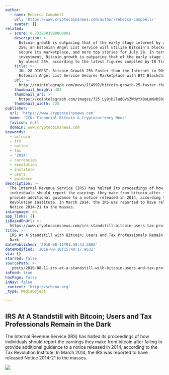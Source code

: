 ```yaml
---
author:
  - name: Rebecca Campbell
    url: 'https://www.cryptocoinsnews.com/author/rebecca-campbell/'
    avatar: {}
related:
  - score: 0.7332383990000001
    description: >-
      Bitcoin growth is outpacing that of the early stage internet by almost
      25%; an Estonian Angel List service will utilize Bitcoin's blockchain to
      secure its marketplace, and more top stories for July 28. In terms of
      investment, Bitcoin growth is outpacing that of the early stage internet
      by almost 25%, according to the latest figures compiled by IB Times UK.
    title: >-
      JUL 28 DIGEST: Bitcoin Growth 25% Faster than the Internet in 90s;
      Estonian Angel List Service Secures Marketplace with BTC Blockchain
    url: >-
      http://cointelegraph.com/news/114992/bitcoin-growth-25-faster-than-the-internet-in-90s-estonian-angel-list-service-secures-marketplace-with-btc-blockchain
    thumbnail_height: 483
    thumbnail_url: >-
      https://cointelegraph.com/images/725_Ly9jb2ludGVsZWdyYXBoLmNvbS9zdG9yYWdlL3VwbG9hZHMvdmlldy85OTE5MjU5NTUxNmEyZDIxZWMxOTZiZWQzNjI2MjQ0NS5wbmc=.jpg
    thumbnail_width: 725
publisher:
  url: 'https://www.cryptocoinsnews.com'
  name: 'CCN: Financial Bitcoin & Cryptocurrency News'
  favicon: null
  domain: www.cryptocoinsnews.com
keywords:
  - bitcoin
  - irs
  - notice
  - tax
  - '2014'
  - currencies
  - revolution
  - institute
  - users
  - guidance
description: >-
  The Internal Revenue Service (IRS) has halted its proceedings of how
  individuals should report the earnings they make from bitcoin after failing to
  provide additional guidance to a notice released in 2014, according to the Tax
  Revolution Institute. In March 2014, the IRS was reported to have released
  Notice 2014-21 to the masses.
inLanguage: en
app_links: []
isBasedOnUrl: >-
  https://www.cryptocoinsnews.com/irs-standstill-bitcoin-users-tax-professionals-remain-dark/
title: >-
  IRS At A Standstill with Bitcoin; Users and Tax Professionals Remain in the
  Dark
datePublished: '2016-08-11T01:59:43.260Z'
dateModified: '2016-08-10T15:49:17.963Z'
via: {}
starred: false
sourcePath: >-
  _posts/2016-08-11-irs-at-a-standstill-with-bitcoin-users-and-tax-professional.md
inFeed: true
hasPage: false
inNav: false
_context: 'http://schema.org'
_type: MediaObject

---
```

<article style=""><h1>IRS At A Standstill with Bitcoin; Users and Tax Professionals Remain in the Dark</h1><p>The Internal Revenue Service (IRS) has halted its proceedings of how individuals should report the earnings they make from bitcoin after failing to provide additional guidance to a notice released in 2014, according to the Tax Revolution Institute. In March 2014, the IRS was reported to have released Notice 2014-21 to the masses.</p><img src="https://www.cryptocoinsnews.com/wp-content/uploads/2016/08/IRS-At-A-Standstill-with-Bitcoin-Users-and-Tax-Professionals-Remain-in-the-Dark.jpg" /></article>